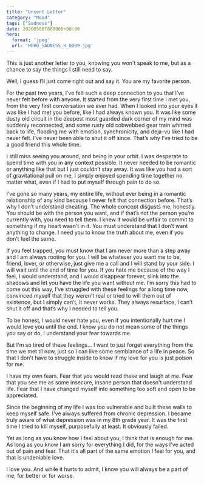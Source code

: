 ```yaml
---
title: "Unsent Letter"
category: "Mood"
tags: ["Sadness"]
date: 20200508T080000+08:00
hero:
  format: 'jpeg'
  url: 'HERO_SADNESS_H_0009.jpg'
---
```

This is just another letter to you, knowing you won't speak to me, but as a chance to say the things I still need to say.

Well, I guess I’ll just come right out and say it. You are my favorite person.

For the past two years, I’ve felt such a deep connection to you that I’ve never felt before with anyone. It started from the very first time I met you, from the very first conversation we ever had. When I looked into your eyes it was like I had met you before, like I had always known you. It was like some dusty old circuit in the deepest most guarded dark corner of my mind was suddenly reconnected, and some rusty old cobwebbed gear train whirred back to life, flooding me with emotion, synchronicity, and deja-vu like I had never felt. I’ve never been able to shut it off since. That’s why I’ve tried to be a good friend this whole time.

I still miss seeing you around, and being in your orbit. I was desperate to spend time with you in any context possible. It never needed to be romantic or anything like that but I just couldn’t stay away. It was like you had a sort of gravitational pull on me, I simply enjoyed spending time together no matter what, even if I had to put myself through pain to do so.

I’ve gone so many years, my entire life, without ever being in a romantic relationship of any kind because I never felt that connection before. That’s why I don’t understand cheating. The whole concept disgusts me, honestly. You should be with the person you want, and if that’s not the person you’re currently with, you need to tell them. I knew it would be unfair to commit to something if my heart wasn’t in it. You must understand that I don’t want anything to change. I need you to know the truth about me, even if you don’t feel the same.

If you feel trapped, you must know that I am never more than a step away and I am always rooting for you. I will be whatever you want me to be, friend, lover, or otherwise, just give me a call and I will stand by your side. I will wait until the end of time for you. If you hate me because of the way I feel, I would understand, and I would disappear forever, slink into the shadows and let you have the life you want without me. I’m sorry this had to come out this way, I’ve struggled with these feelings for a long time now, convinced myself that they weren’t real or tried to will them out of existence, but I simply can’t, it never works. They always resurface, I can’t shut it off and that’s why I needed to tell you.

To be honest, I would never hate you, even if you intentionally hurt me I would love you until the end. I know you do not mean some of the things you say or do, I understand your fear towards me.

But I'm so tired of these feelings... I want to just forget everything from the time we met til now, just so I can live some semblance of a life in peace. So that I don't have to struggle inside to know if my love for you is just poison for me.

I have my own fears. Fear that you would read these and laugh at me. Fear that you see me as some insecure, insane person that doesn't understand life. Fear that I have changed myself into something too soft and open to be appreciated.

Since the beginning of my life I was too vulnerable and built these walls to keep myself safe. I've always suffered from chronic depression. I became truly aware of what depression was in my 8th grade year. It was the first time I tried to kill myself, purposefully at least. It obviously failed.

Yet as long as you know how I feel about you, I think that is enough for me. As long as you know I am sorry for everything I did, for the ways I've acted out of pain and fear. That it's all part of the same emotion I feel for you, and that is undeniable love.

I love you. And while it hurts to admit, I know you will always be a part of me, for better or for worse.

